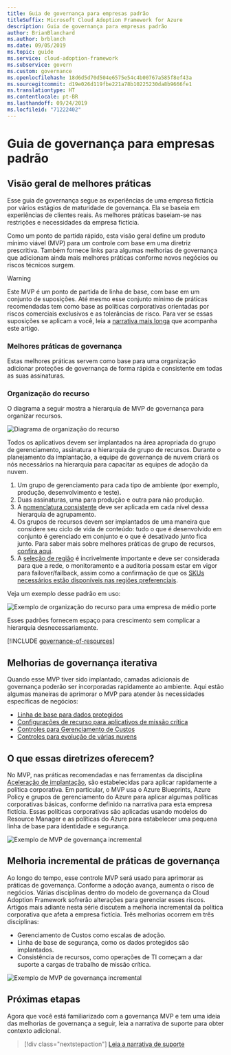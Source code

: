 ```yaml
---
title: Guia de governança para empresas padrão
titleSuffix: Microsoft Cloud Adoption Framework for Azure
description: Guia de governança para empresas padrão
author: BrianBlanchard
ms.author: brblanch
ms.date: 09/05/2019
ms.topic: guide
ms.service: cloud-adoption-framework
ms.subservice: govern
ms.custom: governance
ms.openlocfilehash: 18d6d5d70d504e6575e54c4b00767a585f8ef43a
ms.sourcegitcommit: d19e026d119fbe221a78b10225230da8b9666fe1
ms.translationtype: HT
ms.contentlocale: pt-BR
ms.lasthandoff: 09/24/2019
ms.locfileid: "71222402"
---
```

# <a name="standard-enterprise-governance-guide"></a>Guia de governança para empresas padrão

## <a name="overview-of-best-practices"></a>Visão geral de melhores práticas

Esse guia de governança segue as experiências de uma empresa fictícia por vários estágios de maturidade de governança. Ela se baseia em experiências de clientes reais. As melhores práticas baseiam-se nas restrições e necessidades da empresa fictícia.

Como um ponto de partida rápido, esta visão geral define um produto mínimo viável (MVP) para um controle com base em uma diretriz prescritiva. Também fornece links para algumas melhorias de governança que adicionam ainda mais melhores práticas conforme novos negócios ou riscos técnicos surgem.

> [!WARNING]
> Este MVP é um ponto de partida de linha de base, com base em um conjunto de suposições. Até mesmo esse conjunto mínimo de práticas recomendadas tem como base as políticas corporativas orientadas por riscos comerciais exclusivos e as tolerâncias de risco. Para ver se essas suposições se aplicam a você, leia a [narrativa mais longa](./narrative.md) que acompanha este artigo.

### <a name="governance-best-practices"></a>Melhores práticas de governança

Estas melhores práticas servem como base para uma organização adicionar proteções de governança de forma rápida e consistente em todas as suas assinaturas.

### <a name="resource-organization"></a>Organização do recurso

O diagrama a seguir mostra a hierarquia de MVP de governança para organizar recursos.

![Diagrama de organização do recurso](../../../_images/govern/resource-organization.png)

Todos os aplicativos devem ser implantados na área apropriada do grupo de gerenciamento, assinatura e hierarquia de grupo de recursos. Durante o planejamento da implantação, a equipe de governança de nuvem criará os nós necessários na hierarquia para capacitar as equipes de adoção da nuvem.

1. Um grupo de gerenciamento para cada tipo de ambiente (por exemplo, produção, desenvolvimento e teste).
2. Duas assinaturas, uma para produção e outra para não produção.
3. A [nomenclatura consistente](../../../ready/considerations/naming-and-tagging.md) deve ser aplicada em cada nível dessa hierarquia de agrupamento.
4. Os grupos de recursos devem ser implantados de uma maneira que considere seu ciclo de vida de conteúdo: tudo o que é desenvolvido em conjunto é gerenciado em conjunto e o que é desativado junto fica junto. Para saber mais sobre melhores práticas de grupo de recursos, [confira aqui](../../../decision-guides/resource-consistency/index.md).
5. A [seleção de região](../../../decision-guides/regions/index.md) é incrivelmente importante e deve ser considerada para que a rede, o monitoramento e a auditoria possam estar em vigor para failover/failback, assim como a confirmação de que os [SKUs necessários estão disponíveis nas regiões preferenciais](https://azure.microsoft.com/global-infrastructure/services).

Veja um exemplo desse padrão em uso:

![Exemplo de organização do recurso para uma empresa de médio porte](../../../_images/govern/mid-market-resource-organization.png)

Esses padrões fornecem espaço para crescimento sem complicar a hierarquia desnecessariamente.

[!INCLUDE [governance-of-resources](../../../../includes/caf-governance-of-resources.md)]

## <a name="iterative-governance-improvements"></a>Melhorias de governança iterativa

Quando esse MVP tiver sido implantado, camadas adicionais de governança poderão ser incorporadas rapidamente ao ambiente. Aqui estão algumas maneiras de aprimorar o MVP para atender às necessidades específicas de negócios:

- [Linha de base para dados protegidos](./security-baseline-improvement.md)
- [Configurações de recurso para aplicativos de missão crítica](./resource-consistency-improvement.md)
- [Controles para Gerenciamento de Custos](./cost-management-improvement.md)
- [Controles para evolução de várias nuvens](./multicloud-improvement.md)

<!-- markdownlint-disable MD026 -->

## <a name="what-does-this-guidance-provide"></a>O que essas diretrizes oferecem?

No MVP, nas práticas recomendadas e nas ferramentas da disciplina [Aceleração de implantação](../../deployment-acceleration/index.md), são estabelecidas para aplicar rapidamente a política corporativa. Em particular, o MVP usa o Azure Blueprints, Azure Policy e grupos de gerenciamento do Azure para aplicar algumas políticas corporativas básicas, conforme definido na narrativa para esta empresa fictícia. Essas políticas corporativas são aplicadas usando modelos do Resource Manager e as políticas do Azure para estabelecer uma pequena linha de base para identidade e segurança.

![Exemplo de MVP de governança incremental](../../../_images/govern/governance-mvp.png)

## <a name="incremental-improvement-of-governance-practices"></a>Melhoria incremental de práticas de governança

Ao longo do tempo, esse controle MVP será usado para aprimorar as práticas de governança. Conforme a adoção avança, aumenta o risco de negócios. Várias disciplinas dentro do modelo de governança da Cloud Adoption Framework sofrerão alterações para gerenciar esses riscos. Artigos mais adiante nesta série discutem a melhoria incremental da política corporativa que afeta a empresa fictícia. Três melhorias ocorrem em três disciplinas:

- Gerenciamento de Custos como escalas de adoção.
- Linha de base de segurança, como os dados protegidos são implantados.
- Consistência de recursos, como operações de TI começam a dar suporte a cargas de trabalho de missão crítica.

![Exemplo de MVP de governança incremental](../../../_images/govern/governance-improvement.png)

## <a name="next-steps"></a>Próximas etapas

Agora que você está familiarizado com a governança MVP e tem uma ideia das melhorias de governança a seguir, leia a narrativa de suporte para obter contexto adicional.

> [!div class="nextstepaction"]
> [Leia a narrativa de suporte](./narrative.md)
